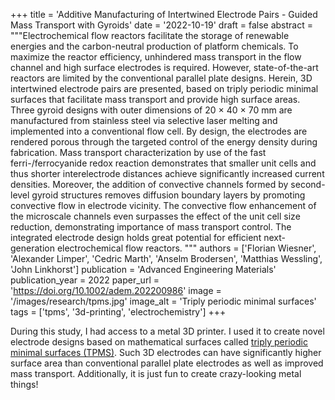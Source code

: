 +++
title = 'Additive Manufacturing of Intertwined Electrode Pairs - Guided Mass Transport with Gyroids'
date = '2022-10-19'
draft = false
abstract = """Electrochemical flow reactors facilitate the storage of renewable energies and the carbon-neutral production of platform chemicals. To maximize the reactor efficiency, unhindered mass transport in the flow channel and high surface electrodes is required. However, state-of-the-art reactors are limited by the conventional parallel plate designs. Herein, 3D intertwined electrode pairs are presented, based on triply periodic minimal surfaces that facilitate mass transport and provide high surface areas. Three gyroid designs with outer dimensions of 20 × 40 × 70 mm are manufactured from stainless steel via selective laser melting and implemented into a conventional flow cell. By design, the electrodes are rendered porous through the targeted control of the energy density during fabrication. Mass transport characterization by use of the fast ferri-/ferrocyanide redox reaction demonstrates that smaller unit cells and thus shorter interelectrode distances achieve significantly increased current densities. Moreover, the addition of convective channels formed by second-level gyroid structures removes diffusion boundary layers by promoting convective flow in electrode vicinity. The convective flow enhancement of the microscale channels even surpasses the effect of the unit cell size reduction, demonstrating importance of mass transport control. The integrated electrode design holds great potential for efficient next-generation electrochemical flow reactors. """
authors = ['Florian Wiesner', 'Alexander Limper', 'Cedric Marth', 'Anselm Brodersen', 'Matthias Wessling', 'John Linkhorst']
publication = 'Advanced Engineering Materials'
publication_year = 2022
paper_url = 'https://doi.org/10.1002/adem.202200986'
image = '/images/research/tpms.jpg'
image_alt = 'Triply periodic minimal surfaces'
tags = ['tpms', '3d-printing', 'electrochemistry']
+++

During this study, I had access to a metal 3D printer. I used it to create novel electrode designs based on mathematical surfaces called [triply periodic minimal surfaces (TPMS)](https://en.wikipedia.org/wiki/Triply_periodic_minimal_surface). Such 3D electrodes can have significantly higher surface area than conventional parallel plate electrodes as well as improved mass transport. Additionally, it is just fun to create crazy-looking metal things!